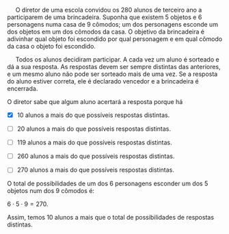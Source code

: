 

     O diretor de uma escola convidou os 280 alunos de terceiro ano a participarem de uma brincadeira. Suponha que existem 5 objetos e 6 personagens numa casa de 9 cômodos; um dos personagens esconde um dos objetos em um dos cômodos da casa. O objetivo da brincadeira é adivinhar qual objeto foi escondido por qual personagem e em qual cômodo da casa o objeto foi escondido.

     Todos os alunos decidiram participar. A cada vez um aluno é sorteado e dá a sua resposta. As respostas devem ser sempre distintas das anteriores, e um mesmo aluno não pode ser sorteado mais de uma vez. Se a resposta do aluno estiver correta, ele é declarado vencedor e a brincadeira é encerrada.

O diretor sabe que algum aluno acertará a resposta porque há



- [x] 10 alunos a mais do que possíveis respostas distintas.
- [ ] 20 alunos a mais do que possíveis respostas distintas.
- [ ] 119 alunos a mais do que possíveis respostas distintas.
- [ ] 260 alunos a mais do que possíveis respostas distintas.
- [ ] 270 alunos a mais do que possíveis respostas distintas.


O total de possibilidades de um dos 6 personagens esconder um dos 5 objetos num dos 9 cômodos é:

$6 \cdot 5 \cdot 9 = 270$.

Assim, temos 10 alunos a mais que o total de possibilidades de respostas distintas.
